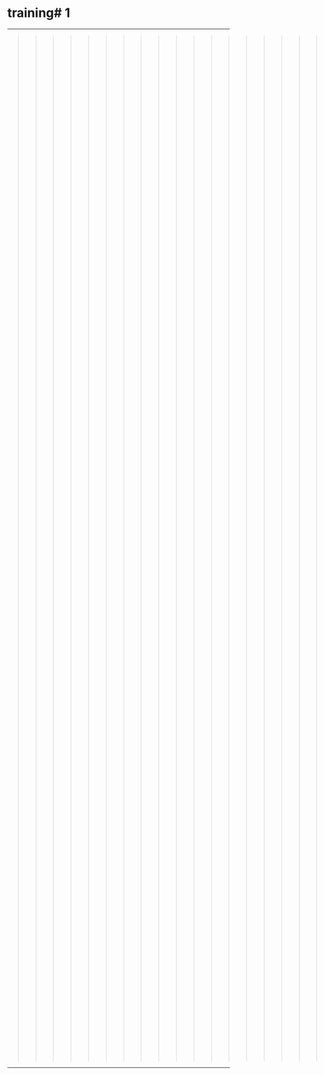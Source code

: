 # training# 1
---
>>>>>>>>>>>>>>>>>>>>>>>>>>>########### **JJ撒啊草莓味v**>>>>>>>>>>>>>>>>>>>>>>>>>>>>>>>>>>>>>>>>>>>>>>>>>>>>>>>>>>>>>>>>>>>>>>>>>>>>>>>>>>>>>>>>>>>>>>>>>>>>>>>>>>>>>>>>>>>>>
***
